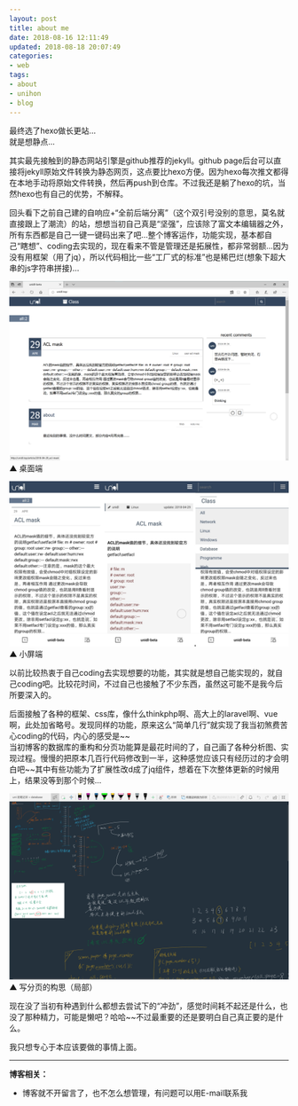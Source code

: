 ```yaml
---
layout: post
title: about me
date: 2018-08-16 12:11:49
updated: 2018-08-18 20:07:49
categories:
- web
tags:
- about
- unihon
- blog
---
```


最终选了hexo做长更站...  
就是想静点...

其实最先接触到的静态网站引擎是github推荐的jekyll。github page后台可以直接将jekyll原始文件转换为静态网页，这点要比hexo方便。因为hexo每次推文都得在本地手动将原始文件转换，然后再push到仓库。不过我还是躺了hexo的坑，当然hexo也有自己的优势，不解释。

<!--more-->

回头看下之前自己建的自响应+“全前后端分离”（这个双引号没别的意思，莫名就直接跟上了潮流）的站，想想当初自己真是“坚强”，应该除了富文本编辑器之外，所有东西都是自己一键一键码出来了吧...整个博客运作，功能实现，基本都自己“瞎想”、coding去实现的，现在看来不管是管理还是拓展性，都非常弱额...因为没有用框架（用了jq），所以代码相比一些“工厂式的标准”也是稀巴烂(想象下超大串的js字符串拼接)...

![](/2018-08/about-me/web.png)
▲ 桌面端

![](/2018-08/about-me/mweb.jpg)
▲ 小屏端
 
以前比较热衷于自己coding去实现想要的功能，其实就是想自己能实现的，就自己coding吧。比较花时间，不过自己也接触了不少东西，虽然这可能不是我今后所要深入的。

后面接触了各种的框架、css库，像什么thinkphp啊、高大上的laravel啊、vue啊，此处加省略号。发现同样的功能，原来这么“简单几行”就实现了我当初煞费苦心coding的代码，内心的感受是\~\~  
当初博客的数据库的重构和分页功能算是最花时间的了，自己画了各种分析图、实现过程。慢慢的把原本几百行代码修改到一半，这种感觉应该只有经历过的才会明白吧\~\~其中有些功能为了扩展性改d成了jq组件，想着在下次整体更新的时候用上，结果没等到那个时候...

![](/2018-08/about-me/page.png)
▲ 写分页的构思（局部）

现在没了当初有种遇到什么都想去尝试下的“冲劲”，感觉时间耗不起还是什么，也没了那种精力，可能是懒吧？哈哈~~不过最重要的还是要明白自己真正要的是什么。
 
我只想专心于本应该要做的事情上面。

---

**博客相关：**

* 博客就不开留言了，也不怎么想管理，有问题可以用E-mail联系我
